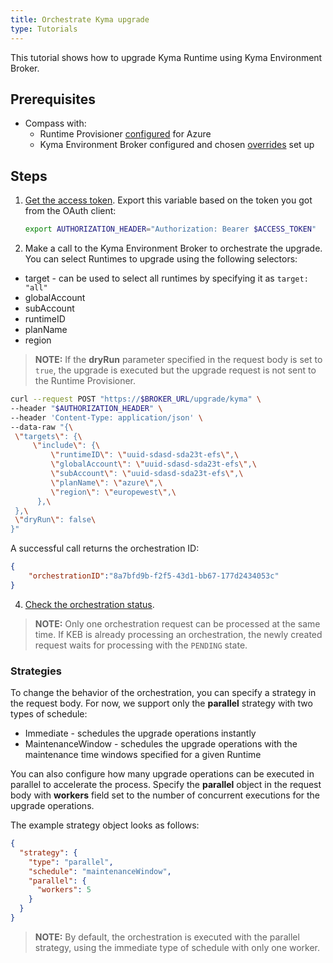 ```yaml
---
title: Orchestrate Kyma upgrade
type: Tutorials
---
```


This tutorial shows how to upgrade Kyma Runtime using Kyma Environment Broker.

## Prerequisites

- Compass with:
  * Runtime Provisioner [configured](/control-plane/runtime-provisioner/#tutorials-provision-clusters-through-gardener) for Azure
  * Kyma Environment Broker configured and chosen [overrides](#details-set-overrides-for-kyma-runtime) set up

## Steps

1. [Get the access token](#details-authorization). Export this variable based on the token you got from the OAuth client:

   ```bash
   export AUTHORIZATION_HEADER="Authorization: Bearer $ACCESS_TOKEN"
   ```

2. Make a call to the Kyma Environment Broker to orchestrate the upgrade. You can select Runtimes to upgrade using the following selectors:

- target - can be used to select all runtimes by specifying it as `target: "all"`
- globalAccount
- subAccount
- runtimeID
- planName
- region

>**NOTE:** If the **dryRun** parameter specified in the request body is set to `true`, the upgrade is executed but the upgrade request is not sent to the Runtime Provisioner.

   ```bash
curl --request POST "https://$BROKER_URL/upgrade/kyma" \
--header "$AUTHORIZATION_HEADER" \
--header 'Content-Type: application/json' \
--data-raw "{\
    \"targets\": {\
        \"include\": {\
            \"runtimeID\": \"uuid-sdasd-sda23t-efs\",\
            \"globalAccount\": \"uuid-sdasd-sda23t-efs\",\
            \"subAccount\": \"uuid-sdasd-sda23t-efs\",\
            \"planName\": \"azure\",\
            \"region\": \"europewest\",\
         },\
    },\
    \"dryRun\": false\
}"
   ```

A successful call returns the orchestration ID:

   ```json
   {
       "orchestrationID":"8a7bfd9b-f2f5-43d1-bb67-177d2434053c"
   }
   ```

4. [Check the orchestration status](#tutorials-check-orchestration-status).

>**NOTE:** Only one orchestration request can be processed at the same time. If KEB is already processing an orchestration, the newly created request waits for processing with the `PENDING` state.

### Strategies

To change the behavior of the orchestration, you can specify a strategy in the request body.
For now, we support only the **parallel** strategy with two types of schedule:

- Immediate - schedules the upgrade operations instantly
- MaintenanceWindow - schedules the upgrade operations with the maintenance time windows specified for a given Runtime

You can also configure how many upgrade operations can be executed in parallel to accelerate the process. Specify the **parallel** object in the request body with **workers** field set to the number of concurrent executions for the upgrade operations.

The example strategy object looks as follows:

```json
{
  "strategy": {
    "type": "parallel",
    "schedule": "maintenanceWindow",
    "parallel": {
      "workers": 5
    }
  }
}
```

>**NOTE:** By default, the orchestration is executed with the parallel strategy, using the immediate type of schedule with only one worker.
